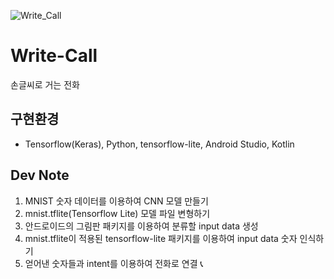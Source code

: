 ![Write_Call](https://user-images.githubusercontent.com/59414764/114134492-ce1f9680-9942-11eb-99e0-bb6a51a8bd0b.gif)

# Write-Call
손글씨로 거는 전화

## 구현환경
- Tensorflow(Keras), Python, tensorflow-lite, Android Studio, Kotlin

## Dev Note
1. MNIST 숫자 데이터를 이용하여 CNN 모델 만들기
2. mnist.tflite(Tensorflow Lite) 모델 파일 변형하기
3. 안드로이드의 그림판 패키지를 이용하여 분류할 input data 생성
4. mnist.tflite이 적용된 tensorflow-lite 패키지를 이용하여 input data 숫자 인식하기
5. 얻어낸 숫자들과 intent를 이용하여 전화로 연결 📞

